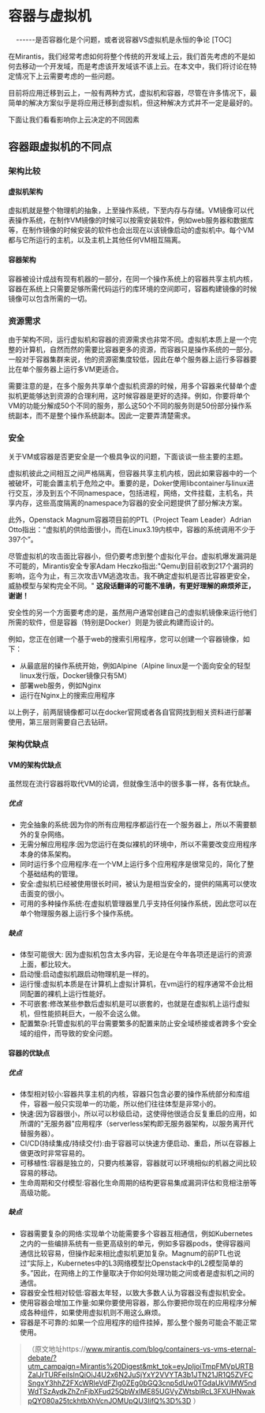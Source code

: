 # 容器与虚拟机
     ------是否容器化是个问题，或者说容器VS虚拟机是永恒的争论
[TOC]

在Mirantis，我们经常考虑如何将整个传统的开发域上云，我们首先考虑的不是如何去移动一个开发域，而是考虑该开发域该不该上云。在本文中，我们将讨论在特定情况下上云需要考虑的一些问题。

目前将应用迁移到云上，一般有两种方式，虚拟机和容器，尽管在许多情况下，最简单的解决方案似乎是将应用迁移到虚拟机，但这种解决方式并不一定是最好的。

下面让我们看看影响你上云决定的不同因素
## 容器跟虚拟机的不同点
### 架构比较
#### 虚拟机架构
虚拟机就是整个物理机的抽象，上至操作系统，下至内存与存储。VM镜像可以代表操作系统，在制作VM镜像的时候可以按需安装软件，例如web服务器和数据库等，在制作镜像的时候安装的软件也会出现在以该镜像启动的虚拟机中。每个VM都与它所运行的主机，以及主机上其他任何VM相互隔离。
#### 容器架构
容器被设计成战有现有机器的一部分，在同一个操作系统上的容器共享主机内核，容器在系统上只需要足够所需代码运行的库环境的空间即可，容器构建镜像的时候镜像可以包含所需的一切。
### 资源需求
由于架构不同，运行虚拟机和容器的资源需求也非常不同。虚拟机本质上是一个完整的计算机，自然而然的需要比容器更多的资源，而容器只是操作系统的一部分。一般对于容器集群来说，他的资源密集度较低，因此在单个服务器上运行多容器要比在单个服务器上运行多VM更适合。

需要注意的是，在多个服务共享单个虚拟机资源的时候，用多个容器来代替单个虚拟机更能够达到资源的合理利用，这时候容器是更好的选择。例如，你要将单个VM的功能分解成50个不同的服务，那么这50个不同的服务则是50份部分操作系统副本，而不是整个操作系统副本。因此一定要弄清楚需求。
### 安全
关于VM或容器是否更安全是一个极具争议的问题，下面谈谈一些主要的主题。

虚拟机彼此之间相互之间严格隔离，但容器共享主机内核，因此如果容器中的一个被破坏，可能会置主机于危险之中。重要的是，Doker使用libcontainer与linux进行交互，涉及到五个不同namespace，包括进程，网络，文件挂载，主机名，共享内存，这些高度隔离的namespace为容器的安全问题提供了部分解决方案。

此外，Openstack Magnum容器项目前的PTL（Project Team Leader）Adrian Otto指出：“虚拟机的供给面很小，而在Linux3.19内核中，容器的系统调用不少于397个”。

尽管虚拟机的攻击面比容器小，但仍要考虑到整个虚拟化平台。虚拟机爆发漏洞是不可能的，Mirantis安全专家Adam Heczko指出:"Qemu到目前收到217个漏洞的影响，迄今为止，有三次攻击VM逃逸攻击。我不确定虚拟机是否比容器更安全，威胁模型与架构完全不同。"  **这段话翻译的可能不准确，有更好理解的麻烦斧正，谢谢！**

安全性的另一个方面要考虑的是，虽然用户通常创建自己的虚拟机镜像来运行他们所需的软件，但是容器（特别是Docker）则是为彼此构建而设计的。

例如，您正在创建一个基于web的搜索引用程序，您可以创建一个容器镜像，如下： 

- 从最底层的操作系统开始，例如Alpine（Alpine linux是一个面向安全的轻型linux发行版，Docker镜像只有5M）
- 部署web服务，例如Nginx
- 运行在Nginx上的搜索应用程序

以上例子，前两层镜像都可以在docker官网或者各自官网找到相关资料进行部署使用，第三层则需要自己去钻研。

### 架构优缺点
#### VM的架构优缺点
虽然现在流行容器将取代VM的论调，但就像生活中的很多事一样，各有优缺点。
##### 优点
 - 完全抽象的系统:因为你的所有应用程序都运行在一个服务器上，所以不需要额外的复杂网络。
 - 无需分解应用程序:因为您运行在类似裸机的环境中，所以不需要改变应用程序本身的体系架构。
 - 同时运行多个应用程序:在一个VM上运行多个应用程序是很常见的，简化了整个基础结构的管理。
 - 安全:虚拟机已经被使用很长时间，被认为是相当安全的，提供的隔离可以使攻击面变的很小。
 - 可用的多种操作系统:在虚拟机管理器里几乎支持任何操作系统，因此您可以在单个物理服务器上运行多个操作系统。
 
##### 缺点
 - 体型可能很大: 因为虚拟机包含太多内容，无论是在今年各项还是运行的资源上面，都比较大。
 - 启动慢:启动虚拟机跟启动物理机是一样的。
 - 运行慢:虚拟机本质是在计算机上虚拟计算机，在vm运行的程序通常不会比相同配置的裸机上运行性能好。
 - 不可嵌套:修改某些参数后虚拟机是可以嵌套的，也就是在虚拟机上运行虚拟机，但性能损耗巨大，一般不会这么做。
 - 配置繁杂:托管虚拟机的平台需要繁多的配置来防止安全域桥接或者跨多个安全域的组件，而导致的安全问题。

#### 容器的优缺点
##### 优点
 - 体型相对较小:容器共享主机的内核，容器只包含必要的操作系统部分和库组件，容器一般只实现单一的功能，所以他们往往体型是非常小的。
 - 快速:因为容器很小，所以可以秒级启动，这使得他很适合反复重启的应用，如所谓的"无服务器"应用程序（serverless架构即无服务器架构，以服务离开代替服务器）。
 - CI/CD(持续集成/持续交付):由于容器可以快速方便启动、重启，所以在容器上做更改时非常容易的。
 - 可移植性:容器是独立的，只要内核兼容，容器就可以环境相似的机器之间比较容易的移动。
 - 生命周期和交付模型:容器化生命周期的结构更容易集成漏洞评估和竞相注册等高级功能。

##### 缺点
 - 容器需要复杂的网络:实现单个功能需要多个容器互相通信，例如Kubernetes之内的一些编排系统有一些更高级别的单元，例如多容器pods，使得容器间通信比较容易，但操作起来相比虚拟机更加复杂。Magnum的前PTL也说过“实际上，Kubernetes中的L3网络模型比Openstack中的L2模型简单的多。”因此，在网络上的工作量取决于你如何处理功能之间或者是虚拟机之间的通信。
 - 容器安全性相对较低:容器太年轻，以致大多数人认为容器没有虚拟机安全。
 - 使用容器会增加工作量:如果你要使用容器，那么你要把你现在的应用程序分解成各种组件，如果使用虚拟机则不用这么麻烦。
 - 容器是不可靠的:如果一个应用程序的组件挂掉，那么整个服务可能会不能正常使用。


>（原文地址https://www.mirantis.com/blog/containers-vs-vms-eternal-debate/?utm_campaign=Mirantis%20Digest&mkt_tok=eyJpIjoiTmpFMVpURTBZalJrTURFeiIsInQiOiJ4U2x6N2JuSjYxY2VVYTA3b1JTN21JR1Q5ZVFCSngxY3hhZ2FXcWRleVdFZlg0ZEg0bGQ3cnp5dUw0TGdaUkVIMW5ndWdTSzAydkZhZnFjbXFud25QbWxIME85UGVyZWtsblRcL3FXUHNwakpQY080a25tckhtbXhVcnJOMUpQU3IifQ%3D%3D ）
